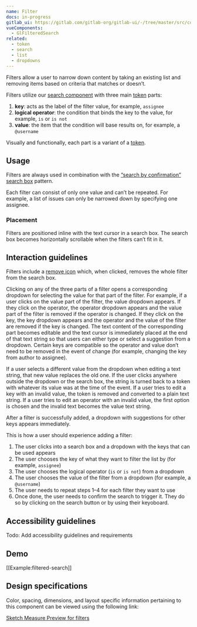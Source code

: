 ```yaml
---
name: Filter
docs: in-progress
gitlab_ui: https://gitlab.com/gitlab-org/gitlab-ui/-/tree/master/src/components/base/filtered_search
vueComponents:
  - GlFilteredSearch
related:
  - token
  - search
  - list
  - dropdowns
---
```


Filters allow a user to narrow down content by taking an existing list and removing items based on criteria that matches or doesn’t.

Filters utilize our [search component](/component/search/) with three main [token](/components/token/) parts:

1. **key**: acts as the label of the filter value, for example, `assignee`
1. **logical operator**: the condition that binds the key to the value, for example, `is` or `is not`
1. **value**: the item that the condition will base results on, for example, a `@username`

Visually and functionally, each part is a variant of a [token](/components/token/).

## Usage

Filters are always used in combination with the [“search by confirmation” search box](/components/search/#search-by-confirmation) pattern.

Each filter can consist of only one value and can’t be repeated. For example, a list of issues can only be narrowed down by specifying one assignee.

### Placement

Filters are positioned inline with the text cursor in a search box. The search box becomes horizontally scrollable when the filters can’t fit in it.

## Interaction guidelines

Filters include a [remove icon](http://gitlab-org.gitlab.io/gitlab-svgs/?q=~close) which, when clicked, removes the whole filter from the search box.

Clicking on any of the three parts of a filter opens a corresponding dropdown for selecting the value for that part of the filter. For example, if a user clicks on the value part of the filter, the value dropdown appears. If they click on the operator, the operator dropdown appears and the value part of the filter is removed if the operator is changed. If they click on the key, the key dropdown appears and the operator and the value of the filter are removed if the key is changed. The text content of the corresponding part becomes editable and the text cursor is immediately placed at the end of that text string so that users can either type or select a suggestion from a dropdown. Certain keys are compatible so the operator and value don’t need to be removed in the event of change (for example, changing the key from author to assignee).

If a user selects a different value from the dropdown when editing a text string, that new value replaces the old one. If the user clicks anywhere outside the dropdown or the search box, the string is turned back to a token with whatever its value was at the time of the event. If a user tries to edit a key with an invalid value, the token is removed and converted to a plain text string. If a user tries to edit an operator with an invalid value, the first option is chosen and the invalid text becomes the value text string.

After a filter is successfully added, a dropdown with suggestions for other keys appears immediately.

This is how a user should experience adding a filter:

1. The user clicks into a search box and a dropdown with the keys that can be used appears
1. The user chooses the key of what they want to filter the list by (for example, `assignee`)
1. The user chooses the logical operator (`is` or `is not`) from a dropdown
1. The user chooses the value of the filter from a dropdown (for example, a `@username`)
1. The user needs to repeat steps 1–4 for each filter they want to use
1. Once done, the user needs to confirm the search to trigger it. They do so by clicking on the search button or by using their keyoboard.

## Accessibility guidelines

Todo: Add accessibility guidelines and requirements

## Demo

[[Example:filtered-search]]

## Design specifications

Color, spacing, dimensions, and layout specific information pertaining to this component can be viewed using the following link:

[Sketch Measure Preview for filters](https://gitlab-org.gitlab.io/gitlab-design/hosted/design-gitlab-specs/filters-spec-previews/)
